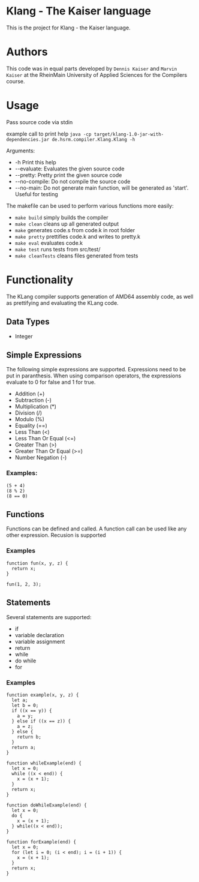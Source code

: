 # Klang - The Kaiser language
This is the project for Klang - the Kaiser language.

# Authors
This code was in equal parts developed by `Dennis Kaiser` and `Marvin Kaiser` at the RheinMain University of Applied Sciences for the Compilers course. 

# Usage
Pass source code via stdin

example call to print help `java -cp target/klang-1.0-jar-with-dependencies.jar de.hsrm.compiler.Klang.Klang -h`

Arguments:
- -h               Print this help
- --evaluate:      Evaluates the given source code
- --pretty:        Pretty print the given source code
- --no-compile:    Do not compile the source code
- --no-main:       Do not generate main function, will be generated as 'start'. Useful for testing

The makefile can be used to perform various functions more easily:
- `make build` simply builds the compiler
- `make clean` cleans up all generated output
- `make` generates code.s from code.k in root folder
- `make pretty` prettifies code.k and writes to pretty.k
- `make eval` evaluates code.k
- `make test` runs tests from src/test/
- `make cleanTests` cleans files generated from tests

# Functionality
The KLang compiler supports generation of AMD64 assembly code, as well as prettifying and evaluating the KLang code. 

## Data Types
- Integer

## Simple Expressions
The following simple expressions are supported. Expressions need to be put in paranthesis. When using comparison operators, the expressions evaluate to 0 for false and 1 for true.
- Addition (+)
- Subtraction (-)
- Multiplication (*)
- Division (/)
- Modulo (%)
- Equality (==)
- Less Than (<)
- Less Than Or Equal (<=)
- Greater Than (>)
- Greater Than Or Equal (>=)
- Number Negation (-)

### Examples:
```
(5 + 4)
(8 % 2)
(8 == 0)
```

## Functions
Functions can be defined and called. A function call can be used like any other expression. Recusion is supported

### Examples
```
function fun(x, y, z) {
  return x;
}

fun(1, 2, 3);
```
## Statements
Several statements are supported:
- if
- variable declaration
- variable assignment
- return
- while
- do while
- for

### Examples
```
function example(x, y, z) {
  let a;
  let b = 0;
  if ((x == y)) {
    a = y;
  } else if ((x == z)) {
    a = z;
  } else {
    return b;
  } 
  return a;
}

function whileExample(end) {
  let x = 0;
  while ((x < end)) {
    x = (x + 1);
  }
  return x;
}

function doWhileExample(end) {
  let x = 0;
  do {
    x = (x + 1);
  } while((x < end));
}

function forExample(end) {
  let x = 0;
  for (let i = 0; (i < end); i = (i + 1)) {
    x = (x + 1);
  }
  return x;
}

```

